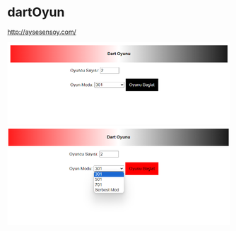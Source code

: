 # dartOyun

http://aysesensoy.com/

![site_görüntü_1](./img_d/d1.png)
![site_görüntü_2](./img_d/d2.png)
